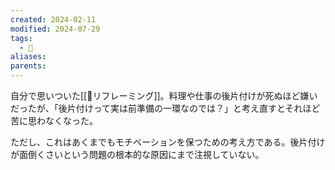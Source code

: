 ```yaml
---
created: 2024-02-11
modified: 2024-07-29
tags:
  - 💭
aliases: 
parents: 
---
```

自分で思いついた[[📝リフレーミング]]。料理や仕事の後片付けが死ぬほど嫌いだったが、「後片付けって実は前準備の一環なのでは？」と考え直すとそれほど苦に思わなくなった。

ただし、これはあくまでもモチベーションを保つための考え方である。後片付けが面倒くさいという問題の根本的な原因にまで注視していない。
